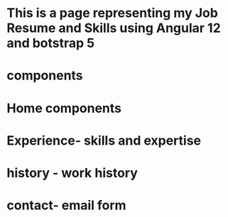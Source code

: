 # This is a page representing my Job Resume and Skills using Angular 12 and botstrap 5

# components
  # Home components
  # Experience-  skills and expertise
  # history - work history
  # contact- email form
